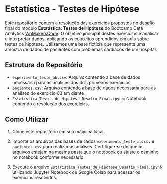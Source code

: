 # Estatística - Testes de Hipótese

Este repositório contém a resolução dos exercícios propostos no desafio final do módulo **Estatística: Testes de Hipótese** do Bootcamp Data Analytics [WoMakersCode](https://womakerscode.org/). O objetivo principal destes exercícios é analisar e interpretar dados, aplicando os conceitos aprendidos em aula sobre testes de hipótese. Utilizamos uma base fictícia que representa uma amostra de dados de pacientes com problemas cardíacos de um hospital.

## Estrutura do Repositório

- `experimento_teste_ab.csv`: Arquivo contendo a base de dados necessária para as análises dos dois primeiros exercícios.
- `pacientes.csv`: Arquivo contendo a base de dados necessária para as análises do exercício 03 em diante.
- `Estatistica_Testes_de_Hipotese_Desafio_Final.ipynb`: Notebook contendo a resolução dos exercícios.

## Como Utilizar

1. Clone este repositório em sua máquina local.

2. Importe os arquivos das bases de dados `experimento_teste_ab.csv` e `pacientes.csv` para realizar as análises. Certifique-se de que os arquivos estejam na mesma pasta que o notebook ou ajuste o caminho no notebook conforme necessário. 

3. Execute o arquivo `Estatistica_Testes_de_Hipotese_Desafio_Final.ipynb` utilizando Jupyter Notebook ou Google Colab para acessar os exercícios resolvidos.